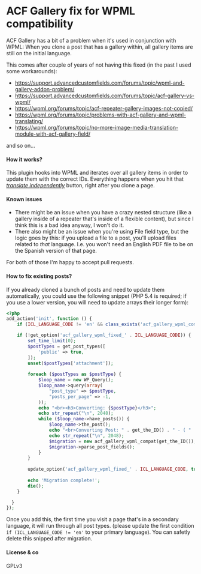 # ACF Gallery fix for WPML compatibility

ACF Gallery has a bit of a problem when it's used in conjunction with WPML: When you clone a post that has a gallery within, all gallery items are still on the initial language.

This comes after couple of years of not having this fixed (in the past I used some workarounds):

- https://support.advancedcustomfields.com/forums/topic/wpml-and-gallery-addon-problem/
- https://support.advancedcustomfields.com/forums/topic/acf-gallery-vs-wpml/
- https://wpml.org/forums/topic/acf-repeater-gallery-images-not-copied/
- https://wpml.org/forums/topic/problems-with-acf-gallery-and-wpml-translating/
- https://wpml.org/forums/topic/no-more-image-media-translation-module-with-acf-gallery-field/

and so on...

#### How it works?

This plugin hooks into WPML and iterates over all gallery items in order to update them with the correct IDs. Everything happens when you hit that [_translate independently_](http://img.iamntz.com/jing/2016-05-09__38_54.jpg) button, right after you clone a page.

#### Known issues
- There might be an issue when you have a crazy nested structure (like a gallery inside of a repeater that's inside of a flexible content), but since I think this is a bad idea anyway, I won't do it.
- There also might be an issue when you're using File field type, but the logic goes by this: if you upload a file to a post, you'll upload files related to _that_ language. I.e. you won't need an English PDF file to be on the Spanish version of that page.

For both of those I'm happy to accept pull requests.


#### How to fix existing posts?

If you already cloned a bunch of posts and need to update them automatically, you could use the following snippet (PHP 5.4 is required; if you use a lower version, you will need to update arrays their longer form):

```php
<?php
add_action('init', function () {
	if (ICL_LANGUAGE_CODE != 'en' && class_exists('acf_gallery_wpml_compat')) {

    if (!get_option('acf_gallery_wpml_fixed_' . ICL_LANGUAGE_CODE)) {
    	set_time_limit(0);
    	$postTypes = get_post_types([
    		'public' => true,
    	]);
    	unset($postTypes['attachment']);
    
    	foreach ($postTypes as $postType) {
    		$loop_name = new WP_Query();
    		$loop_name->query(array(
    			"post_type" => $postType,
    			"posts_per_page" => -1,
    		));
    		echo "<br><h3>Converting: {$postType}</h3>";
    		echo str_repeat("\n", 2048);
    		while ($loop_name->have_posts()) {
    			$loop_name->the_post();
    			echo "<br>Converting Post: " . get_the_ID() . " - ( " . get_the_title() . " )";
    			echo str_repeat("\n", 2048);
    			$migration = new acf_gallery_wpml_compat(get_the_ID());
    			$migration->parse_post_fields();
    		}
    	}
    
    	update_option('acf_gallery_wpml_fixed_' . ICL_LANGUAGE_CODE, true);
    
    	echo 'Migration complete!';
    	die();
    }

  }
});
```
Once you add this, the first time you visit a page that's in a secondary language, it will run through all post types. (please update the first condition `if (ICL_LANGUAGE_CODE != 'en'` to your primary language). You can safetly delete this snipped after migration.


#### License & co
GPLv3
